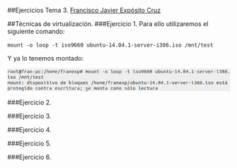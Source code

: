 ##Ejercicios Tema 3. [Francisco Javier Expósito Cruz](http://github.com/franexposito)

##Técnicas de virtualización.
###Ejercicio 1.
Para ello utilizaremos el siguiente comando:

	mount -o loop -t iso9660 ubuntu-14.04.1-server-i386.iso /mnt/test  

Y ya lo tenemos montado:

![t31a](imagenes/t31a.png)

###Ejercicio 2.

###Ejercicio 3.

###Ejercicio 4.

###Ejercicio 5.

###Ejercicio 6. 